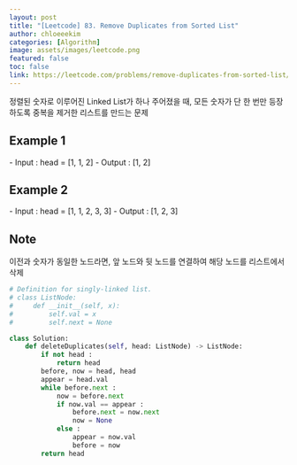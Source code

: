 ```yaml
---
layout: post
title: "[Leetcode] 83. Remove Duplicates from Sorted List"
author: chloeeekim
categories: [Algorithm]
image: assets/images/leetcode.png
featured: false
toc: false
link: https://leetcode.com/problems/remove-duplicates-from-sorted-list/
---
```


정렬된 숫자로 이루어진 Linked List가 하나 주어졌을 때, 모든 숫자가 단 한 번만 등장하도록 중복을 제거한 리스트를 만드는 문제

<h2>Example 1</h2>
- Input : head = [1, 1, 2]
- Output : [1, 2]

<h2>Example 2</h2>
- Input : head = [1, 1, 2, 3, 3]
- Output : [1, 2, 3]

<h2>Note</h2>
이전과 숫자가 동일한 노드라면, 앞 노드와 뒷 노드를 연결하여 해당 노드를 리스트에서 삭제

```python
# Definition for singly-linked list.
# class ListNode:
#     def __init__(self, x):
#         self.val = x
#         self.next = None

class Solution:
    def deleteDuplicates(self, head: ListNode) -> ListNode:
        if not head :
            return head
        before, now = head, head
        appear = head.val        
        while before.next :
            now = before.next
            if now.val == appear :
                before.next = now.next
                now = None
            else :
                appear = now.val
                before = now
        return head
```
